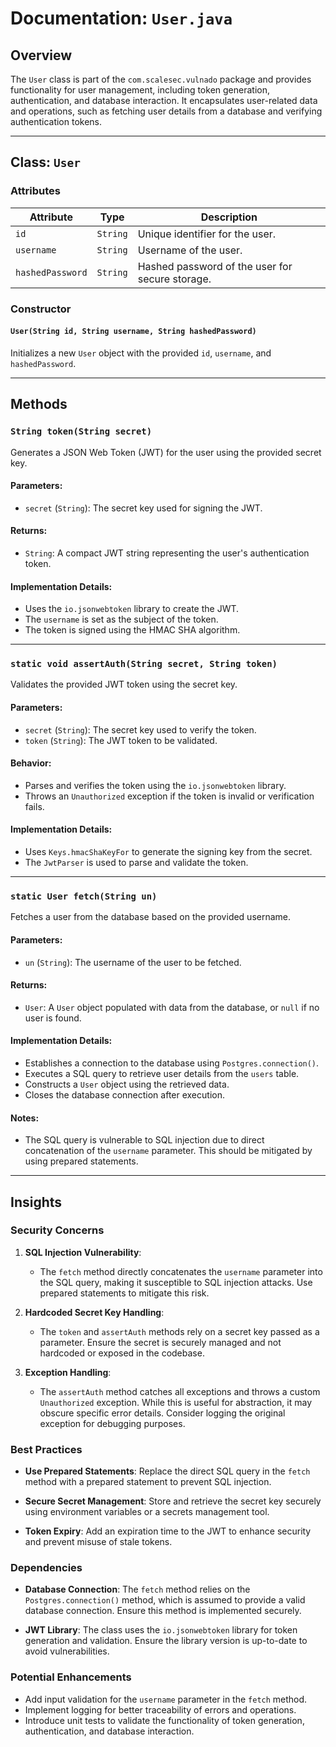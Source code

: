 # Documentation: `User.java`

## Overview
The `User` class is part of the `com.scalesec.vulnado` package and provides functionality for user management, including token generation, authentication, and database interaction. It encapsulates user-related data and operations, such as fetching user details from a database and verifying authentication tokens.

---

## Class: `User`

### Attributes
| Attribute       | Type     | Description                                      |
|------------------|----------|--------------------------------------------------|
| `id`            | `String` | Unique identifier for the user.                  |
| `username`      | `String` | Username of the user.                            |
| `hashedPassword`| `String` | Hashed password of the user for secure storage.  |

### Constructor
#### `User(String id, String username, String hashedPassword)`
Initializes a new `User` object with the provided `id`, `username`, and `hashedPassword`.

---

## Methods

### `String token(String secret)`
Generates a JSON Web Token (JWT) for the user using the provided secret key.

#### Parameters:
- `secret` (`String`): The secret key used for signing the JWT.

#### Returns:
- `String`: A compact JWT string representing the user's authentication token.

#### Implementation Details:
- Uses the `io.jsonwebtoken` library to create the JWT.
- The `username` is set as the subject of the token.
- The token is signed using the HMAC SHA algorithm.

---

### `static void assertAuth(String secret, String token)`
Validates the provided JWT token using the secret key.

#### Parameters:
- `secret` (`String`): The secret key used to verify the token.
- `token` (`String`): The JWT token to be validated.

#### Behavior:
- Parses and verifies the token using the `io.jsonwebtoken` library.
- Throws an `Unauthorized` exception if the token is invalid or verification fails.

#### Implementation Details:
- Uses `Keys.hmacShaKeyFor` to generate the signing key from the secret.
- The `JwtParser` is used to parse and validate the token.

---

### `static User fetch(String un)`
Fetches a user from the database based on the provided username.

#### Parameters:
- `un` (`String`): The username of the user to be fetched.

#### Returns:
- `User`: A `User` object populated with data from the database, or `null` if no user is found.

#### Implementation Details:
- Establishes a connection to the database using `Postgres.connection()`.
- Executes a SQL query to retrieve user details from the `users` table.
- Constructs a `User` object using the retrieved data.
- Closes the database connection after execution.

#### Notes:
- The SQL query is vulnerable to SQL injection due to direct concatenation of the `username` parameter. This should be mitigated by using prepared statements.

---

## Insights

### Security Concerns
1. **SQL Injection Vulnerability**:
   - The `fetch` method directly concatenates the `username` parameter into the SQL query, making it susceptible to SQL injection attacks. Use prepared statements to mitigate this risk.

2. **Hardcoded Secret Key Handling**:
   - The `token` and `assertAuth` methods rely on a secret key passed as a parameter. Ensure the secret is securely managed and not hardcoded or exposed in the codebase.

3. **Exception Handling**:
   - The `assertAuth` method catches all exceptions and throws a custom `Unauthorized` exception. While this is useful for abstraction, it may obscure specific error details. Consider logging the original exception for debugging purposes.

### Best Practices
- **Use Prepared Statements**:
  Replace the direct SQL query in the `fetch` method with a prepared statement to prevent SQL injection.

- **Secure Secret Management**:
  Store and retrieve the secret key securely using environment variables or a secrets management tool.

- **Token Expiry**:
  Add an expiration time to the JWT to enhance security and prevent misuse of stale tokens.

### Dependencies
- **Database Connection**:
  The `fetch` method relies on the `Postgres.connection()` method, which is assumed to provide a valid database connection. Ensure this method is implemented securely.

- **JWT Library**:
  The class uses the `io.jsonwebtoken` library for token generation and validation. Ensure the library version is up-to-date to avoid vulnerabilities.

### Potential Enhancements
- Add input validation for the `username` parameter in the `fetch` method.
- Implement logging for better traceability of errors and operations.
- Introduce unit tests to validate the functionality of token generation, authentication, and database interaction.
